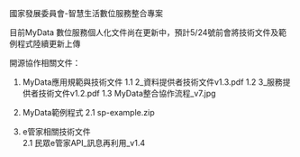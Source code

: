 國家發展委員會-智慧生活數位服務整合專案

目前MyData 數位服務個人化文件尚在更新中，預計5/24號前會將技術文件及範例程式陸續更新上傳

開源協作相關文件：
1. MyData應用規範與技術文件
  1.1 2_資料提供者技術文件v1.3.pdf
  1.2 3_服務提供者技術文件v1.2.pdf
  1.3 MyData整合協作流程_v7.jpg

2. MyData範例程式
  2.1 sp-example.zip

3. e管家相關技術文件   
  2.1 民眾e管家API_訊息再利用_v1.4
